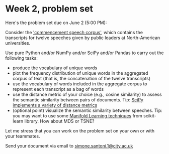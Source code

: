 # Week 2, problem set

Here's the problem set due on June 2 (5:00 PM):

Consider the ['commencement speech corpus'](/Users/simone/githubRepos/applied-NLP-smm694/data/commencementSpeeches),
which contains the transcripts for twelve speeches given by public 
leaders at North-American universities.

Use pure Python and/or NumPy and/or SciPy and/or Pandas to carry out the
following tasks:

- produce the vocabulary of unique words
- plot the frequency distribution of unique words in the aggregated corpus 
  of text (that is, the concatenation of the twelve transcripts)
- use the vocabulary of words included in the aggregate corpus
  to represent each transcript as a bag of words
- use the distance metric of your choice (e.g., cosine similarity) 
  to assess the semantic similarity between pairs of documents. Tip:
  [SciPy implements a variety of distance metrics](https://docs.scipy.org/doc/scipy/reference/spatial.distance.html)
- (optional point) visualize the semantic similarity between 
  speeches. Tip: you may want to use some [Manifold Learning
  techniques](https://scikit-learn.org/stable/modules/classes.html#module-sklearn.manifold)
  from scikit-learn library. How about MDS or TSNE?

Let me stress that you can work on the problem set on your own or with your
teammates.

Send your document via email to simone.santoni.1@city.ac.uk